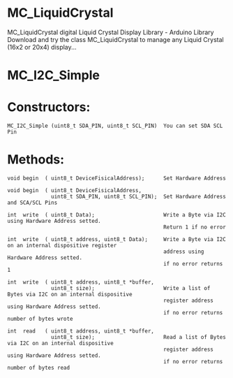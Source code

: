 # MC_LiquidCrystal
  MC_LiquidCrystal digital Liquid Crystal Display Library - Arduino Library
  Download and try the class MC_LiquidCrystal to manage any Liquid Crystal (16x2 or 20x4) display...

# MC_I2C_Simple
#   Constructors:
    MC_I2C_Simple (uint8_t SDA_PIN, uint8_t SCL_PIN)  You can set SDA SCL Pin 

#   Methods:
    void begin  ( uint8_t DeviceFisicalAddress);      Set Hardware Address
    
    void begin  ( uint8_t DeviceFisicalAddress, 
                  uint8_t SDA_PIN, uint8_t SCL_PIN);  Set Hardware Address and SCA/SCL Pins
                  
    int  write  ( uint8_t Data);                      Write a Byte via I2C using Hardware Address setted.
                                                      Return 1 if no error
                                                                      
    int  write  ( uint8_t address, uint8_t Data);     Write a Byte via I2C on an internal dispositive register  
                                                      address using Hardware Address setted.
                                                      if no error returns 1 
                                                                      
    int  write  ( uint8_t address, uint8_t *buffer,   
                  uint8_t size);                      Write a list of Bytes via I2C on an internal dispositive 
                                                      register address using Hardware Address setted.
                                                      if no error returns number of bytes wrote 
      
    int  read   ( uint8_t address, uint8_t *buffer,   
                  uint8_t size);                      Read a list of Bytes via I2C on an internal dispositive  
                                                      register address using Hardware Address setted.
                                                      if no error returns number of bytes read
